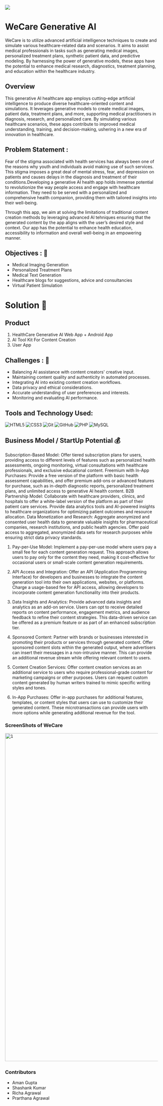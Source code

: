 ![](./images/we.png)
# WeCare Generative AI
WeCare is to utilize advanced artificial intelligence techniques to create and simulate various healthcare-related data and scenarios. It aims to assist medical professionals in tasks such as generating medical images, personalized treatment plans, synthetic patient data, and predictive modeling. By harnessing the power of generative models, these apps have the potential to enhance medical research, diagnostics, treatment planning, and education within the healthcare industry.

## Overview
This generative AI healthcare app employs cutting-edge artificial intelligence to produce diverse healthcare-oriented content and simulations. It leverages generative models to create medical images, patient data, treatment plans, and more, supporting medical practitioners in diagnosis, research, and personalized care. By simulating various healthcare scenarios, these apps contribute to improved medical understanding, training, and decision-making, ushering in a new era of innovation in healthcare.


## Problem Statement :
Fear of the stigma associated with health services has always been one of the reasons why youth and individuals avoid making use of such services. This stigma imposes a great deal of mental stress, fear, and depression on patients and causes delays in the diagnosis and treatment of their conditions.Developing a generative AI health app holds immense potential to revolutionize the way people access and engage with healthcare information. They need to be served with a personalized and comprehensive health companion, providing them with tailored insights into their well-being.

Through this app, we aim at solving the limitations of traditional content creation methods by leveraging advanced AI tehniques ensuring that the generated content by the app aligns with the user’s desired style and context. Our app has the potential to enhance health education, accessibility to information and overall well-being in an empowering manner.

## Objectives :  	:notebook_with_decorative_cover:
- Medical Imaging Generation
- Personalized Treatment Plans
- Medical Text Generation
- Healthcare blogs for suggestions, advice and consultancies
- Virtual Patient Simulation

# Solution  	:key:

## Product 
1. HealthCare Generative AI Web App + Android App
2. AI Tool Kit For Content Creation
3. User App


## Challenges :  	:notebook_with_decorative_cover:
- Balancing AI assistance with content creators' creative input.
- Maintaining content quality and authenticity in automated processes.
- Integrating AI into existing content creation workflows.
- Data privacy and ethical considerations.
- Accurate understanding of user preferences and interests.
- Monitoring and evaluating AI performance.


## Tools and Technology Used:
![HTML5](https://img.shields.io/badge/HTML5-E34F26?style=flat-square&logo=HTML5&logoColor=white)
![CSS3](https://img.shields.io/badge/CSS3-1572B6?style=flat-square&logo=CSS3&logoColor=white)
![Git](https://img.shields.io/badge/Git-F05032?style=flat-square&logo=Git&logoColor=white)
![GitHub](https://img.shields.io/badge/GitHub-181717?style=flat-square&logo=github)
![PHP](https://img.shields.io/badge/-PHP-brightgreen)
![MySQL](https://img.shields.io/badge/-MySQL-yellow)


## Business Model / StartUp Potential  	:moneybag:
Subscription-Based Model: Offer tiered subscription plans for users, providing access to different levels of features such as personalized health assessments, ongoing monitoring, virtual consultations with healthcare professionals, and exclusive educational content.
Freemium with In-App Purchases: Provide a free version of the platform with basic health assessment capabilities, and offer premium add-ons or advanced features for purchase, such as in-depth diagnostic reports, personalized treatment plans, and unlimited access to generative AI health content.
B2B Partnership Model: Collaborate with healthcare providers, clinics, and hospitals to offer a white-label version of the platform as part of their patient care services. Provide data analytics tools and AI-powered insights to healthcare organizations for optimizing patient outcomes and resource allocation.
Data Monetization and Research: Aggregate anonymized and consented user health data to generate valuable insights for pharmaceutical companies, research institutions, and public health agencies. Offer paid access to aggregated, anonymized data sets for research purposes while ensuring strict data privacy standards.

1. Pay-per-Use Model:
Implement a pay-per-use model where users pay a small fee for each content generation request. This approach allows users to pay only for the content they need, making it cost-effective for occasional users or small-scale content generation requirements.

2. API Access and Integration:
Offer an API (Application Programming Interface) for developers and businesses to integrate the content generation tool into their own applications, websites, or platforms. Charge a usage-based fee for API access, allowing developers to incorporate content generation functionality into their products.

3. Data Insights and Analytics:
Provide advanced data insights and analytics as an add-on service. Users can opt to receive detailed reports on content performance, engagement metrics, and audience feedback to refine their content strategies. This data-driven service can be offered as a premium feature or as part of an enhanced subscription tier.

4. Sponsored Content:
Partner with brands or businesses interested in promoting their products or services through generated content. Offer sponsored content slots within the generated output, where advertisers can insert their messages in a non-intrusive manner. This can provide an additional revenue stream while offering relevant content to users.

5. Content Creation Services:
Offer content creation services as an additional service to users who require professional-grade content for marketing campaigns or other purposes. Users can request custom content generated by human writers trained to mimic specific writing styles and tones.

6. In-App Purchases:
Offer in-app purchases for additional features, templates, or content styles that users can use to customize their generated content. These microtransactions can provide users with more options while generating additional revenue for the tool.


### ScreenShots of WeCare
<pre>
<img src="./images/1.jpg" alt="1" width="1920" height="1080" /> <img src="./images/2.jpg" alt="1" width="300" height="600" /> <img src="./images/3.jpg" alt="1" width="300" height="600" /> <img src="./images/4.jpg" alt="1" width="300" height="600" /> <img src="./images/5.jpg" alt="1" width="300" height="600" /> 
</pre>
### Contributors

- Aman Gupta
- Shashank Kumar
- Richa Agrawal
- Prarthana Agrawal




